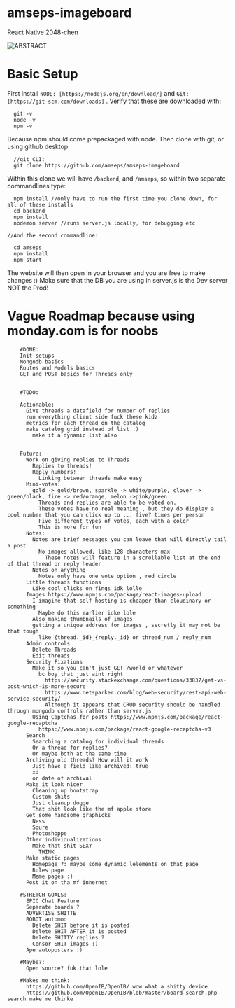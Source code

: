 # amseps-imageboard
 React Native 2048-chen

![ABSTRACT](https://images.ctfassets.net/hrltx12pl8hq/5GaLeZJlLyOiQC4gOA0qUM/a0398c237e9744ade8b072f99349e07a/shutterstock_152461202_thumb.jpg?fit=fill&w=368&h=207)

# Basic Setup
First install `NODE: [https://nodejs.org/en/download/]` and `Git: [https://git-scm.com/downloads]` . Verify that these are downloaded with:
````
  git -v
  node -v
  npm -v
````
Because npm should come prepackaged with node. Then clone with git, or using github desktop.
```
  //git CLI:
  git clone https://github.com/amseps/amseps-imageboard
```
Within this clone we will have `/backend`, and `/amseps`, so within two separate commandlines type:
```
  npm install //only have to run the first time you clone down, for all of these installs
  cd backend
  npm install
  nodemon server //runs server.js locally, for debugging etc

//And the second commandline:

  cd amseps
  npm install 
  npm start
```
The website will then open in your browser and you are free to make changes :) Make sure that the DB you are using in server.js is the Dev server NOT the Prod!


# Vague Roadmap because using monday.com is for noobs
```
  	#DONE:
    Init setups
    Mongodb basics
    Routes and Models basics
    GET and POST basics for Threads only


  	#TODO:

    Actionable:
      Give threads a datafield for number of replies
      run everything client side fuck these kidz
      metrics for each thread on the catalog
      make catalog grid instead of list :)
        make it a dynamic list also


    Future:
      Work on giving replies to Threads
        Replies to threads!
        Reply numbers!
          Linking between threads make easy
      Mini-votes:
        gold -> gold/brown, sparkle -> white/purple, clover -> green/black, fire -> red/orange, melon ->pink/green
          Threads and replies are able to be voted on.
          These votes have no real meaning , but they do display a cool number that you can click up to ... five? times per person
          Five different types of votes, each with a color
          This is more for fun
      Notes:
        Notes are brief messages you can leave that will directly tail a post
          No images allowed, like 128 characters max
            These notes will feature in a scrollable list at the end of that thread or reply header
        Notes on anything
          Notes only have one vote option , red circle
      Little threads functions
        Like cool clicks on fings idk lolle
      Images https://www.npmjs.com/package/react-images-upload 
        I imagine that self hosting is cheaper than cloudinary or something
          Maybe do this earlier idke lole
        Also making thumbnails of images
        getting a unique address for images , secretly it may not be that tough
          like {thread._id}_{reply._id} or thread_num / reply_num
      Admin controls
        Delete Threads
        Edit threads
      Security Fixations
        Make it so you can't just GET /world or whatever
          bc boy that just aint right
            https://security.stackexchange.com/questions/33837/get-vs-post-which-is-more-secure 
            https://www.netsparker.com/blog/web-security/rest-api-web-service-security/ 
            Although it appears that CRUD security should be handled through mongodb controls rather than server.js
        Using Captchas for posts https://www.npmjs.com/package/react-google-recaptcha
          https://www.npmjs.com/package/react-google-recaptcha-v3 
      Search
        Searching a catalog for individual threads
        Or a thread for replies?
        Or maybe both at tha same time
      Archiving old threads? How will it work
        Just have a field like archived: true
        xd
        or date of archival
      Make it look nicer
        Cleaning up bootstrap
        Custom shits 
        Just cleanup dogge
        That shit look like the mf apple store
      Get some handsome graphicks
        Ness
        Soure
        Photoshoppe
      Other individualizations
        Make that shit SEXY 
          THINK
      Make static pages
        Homepage ?: maybe some dynamic lelements on that page
        Rules page
        Meme pages :)
      Post it on tha mf innernet

    #STRETCH GOALS:
      EPIC Chat Feature
      Separate boards ?
      ADVERTISE SHITTE
      ROBOT automod
        Delete SHIT before it is posted
        Delete SHIT AFTER it is posted
        Delete SHITTY replies ?
        Censor SHIT images :)
      Ape autoposters :)

    #Maybe?:
      Open source? fuk that lole
    
    #Makes me think:
      https://github.com/OpenIB/OpenIB/ wow what a shitty device
      https://github.com/OpenIB/OpenIB/blob/master/board-search.php search make me thinke
```